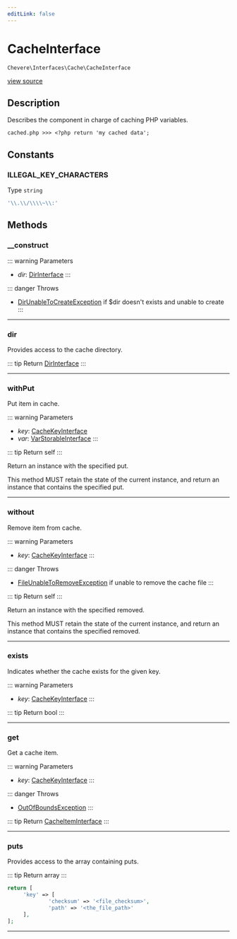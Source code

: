 ```yaml
---
editLink: false
---
```


# CacheInterface

`Chevere\Interfaces\Cache\CacheInterface`

[view source](https://github.com/chevere/chevere/blob/main/src/Chevere/Interfaces/Cache/CacheInterface.php)

## Description

Describes the component in charge of caching PHP variables.

`cached.php >>> <?php return 'my cached data';`

## Constants

### ILLEGAL_KEY_CHARACTERS

Type `string`

```php
'\\.\\/\\\\~\\:'
```

## Methods

### __construct

::: warning Parameters
- *dir*: [DirInterface](../Filesystem/DirInterface.md)
:::

::: danger Throws
- [DirUnableToCreateException](../../Exceptions/Filesystem/DirUnableToCreateException.md) if $dir doesn't exists and unable to create
:::

---

### dir

Provides access to the cache directory.

::: tip Return
[DirInterface](../Filesystem/DirInterface.md)
:::

---

### withPut

Put item in cache.

::: warning Parameters
- *key*: [CacheKeyInterface](./CacheKeyInterface.md)
- *var*: [VarStorableInterface](../VarSupport/VarStorableInterface.md)
:::

::: tip Return
self
:::

Return an instance with the specified put.

This method MUST retain the state of the current instance, and return
an instance that contains the specified put.

---

### without

Remove item from cache.

::: warning Parameters
- *key*: [CacheKeyInterface](./CacheKeyInterface.md)
:::

::: danger Throws
- [FileUnableToRemoveException](../../Exceptions/Filesystem/FileUnableToRemoveException.md) if unable to remove the cache file
:::

::: tip Return
self
:::

Return an instance with the specified removed.

This method MUST retain the state of the current instance, and return
an instance that contains the specified removed.

---

### exists

Indicates whether the cache exists for the given key.

::: warning Parameters
- *key*: [CacheKeyInterface](./CacheKeyInterface.md)
:::

::: tip Return
bool
:::

---

### get

Get a cache item.

::: warning Parameters
- *key*: [CacheKeyInterface](./CacheKeyInterface.md)
:::

::: danger Throws
- [OutOfBoundsException](../../Exceptions/Core/OutOfBoundsException.md) 
:::

::: tip Return
[CacheItemInterface](./CacheItemInterface.md)
:::

---

### puts

Provides access to the array containing puts.

::: tip Return
array
:::

```php
return [
     'key' => [
             'checksum' => '<file_checksum>',
             'path' => '<the_file_path>'
     ],
];
```

---
